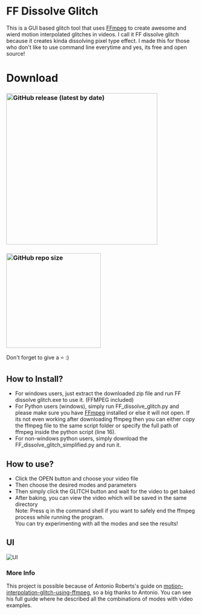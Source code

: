 # FF Dissolve Glitch
This is a GUI based glitch tool that uses [FFmpeg](https://ffmpeg.org/) to create awesome and wierd motion interpolated glitches in videos. I call it FF dissolve glitch because it creates kinda dissolving pixel type effect. I made this for those who don't like to use command line everytime and yes, its free and open source!
# Download
### [<img alt="GitHub release (latest by date)" src="https://img.shields.io/github/v/release/Akascape/FF-Dissolve-Glitch?display_name=release&label=Windows&logo=Windows&logoColor=019df4&style=for-the-badge" width="400">](https://github.com/Akascape/FF-Dissolve-Glitch/releases/download/FF-Dissolve-Glitch/FF-Dissolve-Glitch_win64.zip)
### [<img alt="GitHub repo size" src="https://img.shields.io/github/repo-size/Akascape/FF-Dissolve-Glitch?color=9508e2&label=Source%20Code&logo=Python&logoColor=yellow&style=for-the-badge"  width="250">](https://github.com/Akascape/FF-Dissolve-Glitch/archive/refs/heads/main.zip)
Don't forget to give a ⭐ :)
## How to Install?
- For windows users, just extract the downloaded zip file and run FF dissolve glitch.exe to use it. (FFMPEG included)
- For Python users (windows), simply run FF_dissolve_glitch.py and please make sure you have [FFmpeg](https://ffmpeg.org/download.html) installed or else it will not open. If its not even working after downloading ffmpeg then you can either copy the ffmpeg file to the same script folder or specify the full path of ffmpeg inside the python script (line 16).
- For non-windows python users, simply download the FF_dissolve_glitch_simplified.py and run it.
## How to use?
- Click the OPEN button and choose your video file
- Then choose the desired modes and parameters
- Then simply click the GLITCH button and wait for the video to get baked
- After baking, you can view the video which will be saved in the same directory
<br>Note: Press q in the command shell if you want to safely end the ffmpeg process while running the program.
<br>You can try experimenting with all the modes and see the results!
## UI
![UI](https://user-images.githubusercontent.com/89206401/152640208-007b03f1-4945-4ebf-9398-8c0c3332dfc8.png)
### More Info
This project is possible because of Antonio Roberts's guide on [motion-interpolation-glitch-using-ffmpeg](https://www.hellocatfood.com/motion-interpolation-for-glitch-aesthetics-using-ffmpeg-part-0/), so a big thanks to Antonio. You can see his full guide where he described all the combinations of modes with video examples.
